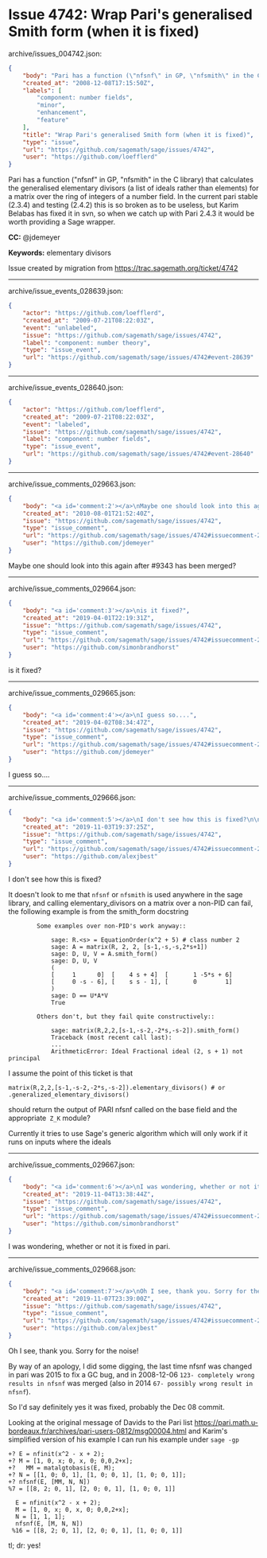 # Issue 4742: Wrap Pari's generalised Smith form (when it is fixed)

archive/issues_004742.json:
```json
{
    "body": "Pari has a function (\"nfsnf\" in GP, \"nfsmith\" in the C library) that calculates the generalised elementary divisors (a list of ideals rather than elements) for a matrix over the ring of integers of a number field. In the current pari stable (2.3.4) and testing (2.4.2) this is so broken as to be useless, but Karim Belabas has fixed it in svn, so when we catch up with Pari 2.4.3 it would be worth providing a Sage wrapper.\n\n**CC:**  @jdemeyer\n\n**Keywords:** elementary divisors\n\nIssue created by migration from https://trac.sagemath.org/ticket/4742\n\n",
    "created_at": "2008-12-08T17:15:50Z",
    "labels": [
        "component: number fields",
        "minor",
        "enhancement",
        "feature"
    ],
    "title": "Wrap Pari's generalised Smith form (when it is fixed)",
    "type": "issue",
    "url": "https://github.com/sagemath/sage/issues/4742",
    "user": "https://github.com/loefflerd"
}
```
Pari has a function ("nfsnf" in GP, "nfsmith" in the C library) that calculates the generalised elementary divisors (a list of ideals rather than elements) for a matrix over the ring of integers of a number field. In the current pari stable (2.3.4) and testing (2.4.2) this is so broken as to be useless, but Karim Belabas has fixed it in svn, so when we catch up with Pari 2.4.3 it would be worth providing a Sage wrapper.

**CC:**  @jdemeyer

**Keywords:** elementary divisors

Issue created by migration from https://trac.sagemath.org/ticket/4742





---

archive/issue_events_028639.json:
```json
{
    "actor": "https://github.com/loefflerd",
    "created_at": "2009-07-21T08:22:03Z",
    "event": "unlabeled",
    "issue": "https://github.com/sagemath/sage/issues/4742",
    "label": "component: number theory",
    "type": "issue_event",
    "url": "https://github.com/sagemath/sage/issues/4742#event-28639"
}
```



---

archive/issue_events_028640.json:
```json
{
    "actor": "https://github.com/loefflerd",
    "created_at": "2009-07-21T08:22:03Z",
    "event": "labeled",
    "issue": "https://github.com/sagemath/sage/issues/4742",
    "label": "component: number fields",
    "type": "issue_event",
    "url": "https://github.com/sagemath/sage/issues/4742#event-28640"
}
```



---

archive/issue_comments_029663.json:
```json
{
    "body": "<a id='comment:2'></a>\nMaybe one should look into this again after #9343 has been merged?",
    "created_at": "2010-08-01T21:52:40Z",
    "issue": "https://github.com/sagemath/sage/issues/4742",
    "type": "issue_comment",
    "url": "https://github.com/sagemath/sage/issues/4742#issuecomment-29663",
    "user": "https://github.com/jdemeyer"
}
```

<a id='comment:2'></a>
Maybe one should look into this again after #9343 has been merged?



---

archive/issue_comments_029664.json:
```json
{
    "body": "<a id='comment:3'></a>\nis it fixed?",
    "created_at": "2019-04-01T22:19:31Z",
    "issue": "https://github.com/sagemath/sage/issues/4742",
    "type": "issue_comment",
    "url": "https://github.com/sagemath/sage/issues/4742#issuecomment-29664",
    "user": "https://github.com/simonbrandhorst"
}
```

<a id='comment:3'></a>
is it fixed?



---

archive/issue_comments_029665.json:
```json
{
    "body": "<a id='comment:4'></a>\nI guess so....",
    "created_at": "2019-04-02T08:34:47Z",
    "issue": "https://github.com/sagemath/sage/issues/4742",
    "type": "issue_comment",
    "url": "https://github.com/sagemath/sage/issues/4742#issuecomment-29665",
    "user": "https://github.com/jdemeyer"
}
```

<a id='comment:4'></a>
I guess so....



---

archive/issue_comments_029666.json:
```json
{
    "body": "<a id='comment:5'></a>\nI don't see how this is fixed?\n\nIt doesn't look to me that `nfsnf` or `nfsmith` is used anywhere in the sage library, and calling elementary_divisors on a matrix over a non-PID can fail, the following example is from the smith_form docstring\n\n```\n        Some examples over non-PID's work anyway::\n\n            sage: R.<s> = EquationOrder(x^2 + 5) # class number 2\n            sage: A = matrix(R, 2, 2, [s-1,-s,-s,2*s+1])\n            sage: D, U, V = A.smith_form()\n            sage: D, U, V\n            (\n            [     1      0]  [    4 s + 4]  [       1 -5*s + 6]\n            [     0 -s - 6], [    s s - 1], [       0        1]\n            )\n            sage: D == U*A*V\n            True\n\n        Others don't, but they fail quite constructively::\n\n            sage: matrix(R,2,2,[s-1,-s-2,-2*s,-s-2]).smith_form()\n            Traceback (most recent call last):\n            ...\n            ArithmeticError: Ideal Fractional ideal (2, s + 1) not principal\n```\n\nI assume the point of this ticket is that\n\n```\nmatrix(R,2,2,[s-1,-s-2,-2*s,-s-2]).elementary_divisors() # or .generalized_elementary_divisors()\n```\n\nshould return the output of PARI nfsnf called on the base field and the appropriate` Z_K` module?\n\nCurrently it tries to use Sage's generic algorithm which will only work if it runs on inputs where the ideals",
    "created_at": "2019-11-03T19:37:25Z",
    "issue": "https://github.com/sagemath/sage/issues/4742",
    "type": "issue_comment",
    "url": "https://github.com/sagemath/sage/issues/4742#issuecomment-29666",
    "user": "https://github.com/alexjbest"
}
```

<a id='comment:5'></a>
I don't see how this is fixed?

It doesn't look to me that `nfsnf` or `nfsmith` is used anywhere in the sage library, and calling elementary_divisors on a matrix over a non-PID can fail, the following example is from the smith_form docstring

```
        Some examples over non-PID's work anyway::

            sage: R.<s> = EquationOrder(x^2 + 5) # class number 2
            sage: A = matrix(R, 2, 2, [s-1,-s,-s,2*s+1])
            sage: D, U, V = A.smith_form()
            sage: D, U, V
            (
            [     1      0]  [    4 s + 4]  [       1 -5*s + 6]
            [     0 -s - 6], [    s s - 1], [       0        1]
            )
            sage: D == U*A*V
            True

        Others don't, but they fail quite constructively::

            sage: matrix(R,2,2,[s-1,-s-2,-2*s,-s-2]).smith_form()
            Traceback (most recent call last):
            ...
            ArithmeticError: Ideal Fractional ideal (2, s + 1) not principal
```

I assume the point of this ticket is that

```
matrix(R,2,2,[s-1,-s-2,-2*s,-s-2]).elementary_divisors() # or .generalized_elementary_divisors()
```

should return the output of PARI nfsnf called on the base field and the appropriate` Z_K` module?

Currently it tries to use Sage's generic algorithm which will only work if it runs on inputs where the ideals



---

archive/issue_comments_029667.json:
```json
{
    "body": "<a id='comment:6'></a>\nI was wondering, whether or not it is fixed in pari.",
    "created_at": "2019-11-04T13:38:44Z",
    "issue": "https://github.com/sagemath/sage/issues/4742",
    "type": "issue_comment",
    "url": "https://github.com/sagemath/sage/issues/4742#issuecomment-29667",
    "user": "https://github.com/simonbrandhorst"
}
```

<a id='comment:6'></a>
I was wondering, whether or not it is fixed in pari.



---

archive/issue_comments_029668.json:
```json
{
    "body": "<a id='comment:7'></a>\nOh I see, thank you. Sorry for the noise!\n\nBy way of an apology, I did some digging, the last time nfsnf was changed in pari was 2015 to fix a GC bug, and in 2008-12-06 `123- completely wrong results in nfsnf` was merged (also in 2014 `67- possibly wrong result in nfsnf`).\n\nSo I'd say definitely yes it was fixed, probably the Dec 08 commit.\n\nLooking at the original message of Davids to the Pari list https://pari.math.u-bordeaux.fr/archives/pari-users-0812/msg00004.html and Karim's simplified version of his example I can run his example under `sage -gp`\n\n```\n+? E = nfinit(x^2 - x + 2);\n+? M = [1, 0, x; 0, x, 0; 0,0,2+x];\n+?   MM = matalgtobasis(E, M);\n+? N = [[1, 0; 0, 1], [1, 0; 0, 1], [1, 0; 0, 1]];\n+? nfsnf(E, [MM, N, N])\n%7 = [[8, 2; 0, 1], [2, 0; 0, 1], [1, 0; 0, 1]]\n```\n\n```\n  E = nfinit(x^2 - x + 2);\n  M = [1, 0, x; 0, x, 0; 0,0,2+x];\n  N = [1, 1, 1];\n  nfsnf(E, [M, N, N])\n %16 = [[8, 2; 0, 1], [2, 0; 0, 1], [1, 0; 0, 1]]\n```\n\n\ntl; dr: yes!",
    "created_at": "2019-11-07T23:39:00Z",
    "issue": "https://github.com/sagemath/sage/issues/4742",
    "type": "issue_comment",
    "url": "https://github.com/sagemath/sage/issues/4742#issuecomment-29668",
    "user": "https://github.com/alexjbest"
}
```

<a id='comment:7'></a>
Oh I see, thank you. Sorry for the noise!

By way of an apology, I did some digging, the last time nfsnf was changed in pari was 2015 to fix a GC bug, and in 2008-12-06 `123- completely wrong results in nfsnf` was merged (also in 2014 `67- possibly wrong result in nfsnf`).

So I'd say definitely yes it was fixed, probably the Dec 08 commit.

Looking at the original message of Davids to the Pari list https://pari.math.u-bordeaux.fr/archives/pari-users-0812/msg00004.html and Karim's simplified version of his example I can run his example under `sage -gp`

```
+? E = nfinit(x^2 - x + 2);
+? M = [1, 0, x; 0, x, 0; 0,0,2+x];
+?   MM = matalgtobasis(E, M);
+? N = [[1, 0; 0, 1], [1, 0; 0, 1], [1, 0; 0, 1]];
+? nfsnf(E, [MM, N, N])
%7 = [[8, 2; 0, 1], [2, 0; 0, 1], [1, 0; 0, 1]]
```

```
  E = nfinit(x^2 - x + 2);
  M = [1, 0, x; 0, x, 0; 0,0,2+x];
  N = [1, 1, 1];
  nfsnf(E, [M, N, N])
 %16 = [[8, 2; 0, 1], [2, 0; 0, 1], [1, 0; 0, 1]]
```


tl; dr: yes!
